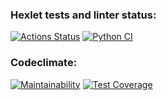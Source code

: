 ### Hexlet tests and linter status:
[![Actions Status](https://github.com/algrince/python-project-50/workflows/hexlet-check/badge.svg)](https://github.com/algrince/python-project-50/actions)
[![Python CI](https://github.com/algrince/python-project-50/actions/workflows/pyci.yml/badge.svg)](https://github.com/algrince/python-project-50/actions/workflows/pyci.yml)
### Codeclimate:
[![Maintainability](https://api.codeclimate.com/v1/badges/c4b4a365cf37997e7de3/maintainability)](https://codeclimate.com/github/algrince/python-project-50/maintainability)
[![Test Coverage](https://api.codeclimate.com/v1/badges/c4b4a365cf37997e7de3/test_coverage)](https://codeclimate.com/github/algrince/python-project-50/test_coverage)
